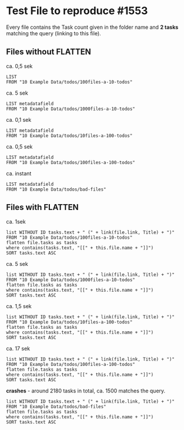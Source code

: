 
# Test File to reproduce #1553

Every file contains the Task count given in the folder name and **2 tasks** matching the query (linking to this file).

## Files without FLATTEN

ca. 0,5 sek
```
LIST
FROM "10 Example Data/todos/100files-a-10-todos"
```

ca. 5 sek
```
LIST metadatafield
FROM "10 Example Data/todos/1000files-a-10-todos"
```

ca. 0,1 sek
```
LIST metadatafield
FROM "10 Example Data/todos/10files-a-100-todos"
```

ca. 0,5 sek
```
LIST metadatafield
FROM "10 Example Data/todos/100files-a-100-todos"
```

ca. instant
```
LIST metadatafield
FROM "10 Example Data/todos/bad-files"
```

## Files with FLATTEN

ca. 1sek
```
list WITHOUT ID tasks.text + " (" + link(file.link, Title) + ")"
FROM "10 Example Data/todos/100files-a-10-todos"
flatten file.tasks as tasks
where contains(tasks.text, "[[" + this.file.name + "]]")
SORT tasks.text ASC
```

ca. 5 sek
```
list WITHOUT ID tasks.text + " (" + link(file.link, Title) + ")"
FROM "10 Example Data/todos/1000files-a-10-todos"
flatten file.tasks as tasks
where contains(tasks.text, "[[" + this.file.name + "]]")
SORT tasks.text ASC
```

ca. 1,5 sek
```
list WITHOUT ID tasks.text + " (" + link(file.link, Title) + ")"
FROM "10 Example Data/todos/10files-a-100-todos"
flatten file.tasks as tasks
where contains(tasks.text, "[[" + this.file.name + "]]")
SORT tasks.text ASC
```

ca. 17 sek
```
list WITHOUT ID tasks.text + " (" + link(file.link, Title) + ")"
FROM "10 Example Data/todos/100files-a-100-todos"
flatten file.tasks as tasks
where contains(tasks.text, "[[" + this.file.name + "]]")
SORT tasks.text ASC
```

**crashes** - around 2180 tasks in total, ca. 1500 matches the query. 
```
list WITHOUT ID tasks.text + " (" + link(file.link, Title) + ")"
FROM "10 Example Data/todos/bad-files"
flatten file.tasks as tasks
where contains(tasks.text, "[[" + this.file.name + "]]")
SORT tasks.text ASC
```